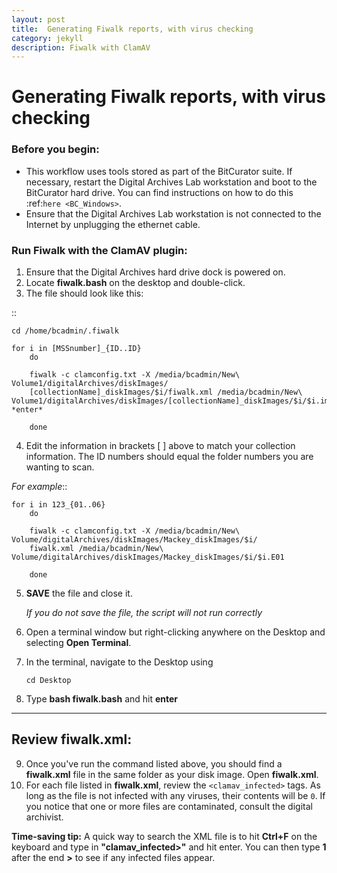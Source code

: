 ```yaml
---
layout: post
title:  Generating Fiwalk reports, with virus checking
category: jekyll 
description: Fiwalk with ClamAV
---
```


# Generating Fiwalk reports, with virus checking

### Before you begin:

* This workflow uses tools stored as part of the BitCurator suite. If necessary, restart the Digital Archives Lab workstation and boot to the BitCurator hard drive. You can find instructions on how to do this :ref:`here <BC_Windows>`.
* Ensure that the Digital Archives Lab workstation is not connected to the Internet by unplugging the ethernet cable.

### Run Fiwalk with the ClamAV plugin:

1. Ensure that the Digital Archives hard drive dock is powered on.
2. Locate **fiwalk.bash** on the desktop and double-click. 
3. The file should look like this: 

::

  	cd /home/bcadmin/.fiwalk

	for i in [MSSnumber]_{ID..ID} 
		do
		
  		fiwalk -c clamconfig.txt -X /media/bcadmin/New\ Volume1/digitalArchives/diskImages/
		[collectionName]_diskImages/$i/fiwalk.xml /media/bcadmin/New\ Volume1/digitalArchives/diskImages/[collectionName]_diskImages/$i/$i.img *enter*
		
		done
		
4. Edit the information in brackets [ ] above to match your collection information. The ID numbers should equal
the folder numbers you are wanting to scan. 

*For example*::

	for i in 123_{01..06}
		do
		
  		fiwalk -c clamconfig.txt -X /media/bcadmin/New\ Volume/digitalArchives/diskImages/Mackey_diskImages/$i/
		fiwalk.xml /media/bcadmin/New\ Volume/digitalArchives/diskImages/Mackey_diskImages/$i/$i.E01
		
		done
		
5. **SAVE** the file and close it. 

	*If you do not save the file, the script will not run correctly*

6. Open a terminal window but right-clicking anywhere on the Desktop and selecting **Open Terminal**.
7. In the terminal, navigate to the Desktop using

    ```cd Desktop```

8. Type **bash fiwalk.bash** and hit **enter**
	
------------------
Review fiwalk.xml:
------------------
9. Once you've run the command listed above, you should find a **fiwalk.xml** file in the same folder as your disk image. Open **fiwalk.xml**.
10. For each file listed in **fiwalk.xml**, review the ``<clamav_infected>`` tags. As long as the file is not infected with any viruses, their contents will be ``0``. If you notice that one or more files are contaminated, consult the digital archivist.

**Time-saving tip:** A quick way to search the XML file is to hit **Ctrl+F** on the keyboard and type in **"clamav_infected>"** and hit enter. You can then type **1** after the end **>** to see if any infected files appear. 


  

